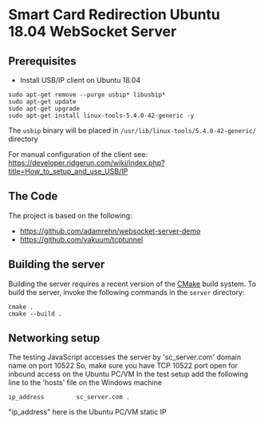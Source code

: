 # Smart Card Redirection Ubuntu 18.04 WebSocket Server

## Prerequisites

- Install USB/IP client on Ubuntu 18.04

```
sudo apt-get remove --purge usbip* libusbip*
sudo apt-get update
sudo apt-get upgrade
sudo apt-get install linux-tools-5.4.0-42-generic -y
```
The `usbip` binary will be placed in `/usr/lib/linux-tools/5.4.0-42-generic/` directory

For manual configuration of the client see:
https://developer.ridgerun.com/wiki/index.php?title=How_to_setup_and_use_USB/IP

## The Code

The project is based on the following:
- https://github.com/adamrehn/websocket-server-demo
- https://github.com/vakuum/tcptunnel

## Building the server
Building the server requires a recent version of the [CMake](https://cmake.org/) build system. To build the server, invoke the following commands in the `server` directory:

```
cmake .
cmake --build .
```
## Networking setup
The testing JavaScript accesses the server by 'sc_server.com' domain name on port 10522
So, make sure you have TCP 10522 port open for inbound access on the Ubuntu PC/VM
In the test setup add the following line to the 'hosts' file on the Windows machine

```
ip_address         sc_server.com .
```

"ip_address" here is the Ubuntu PC/VM static IP
